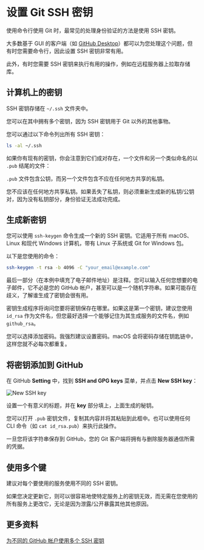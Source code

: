 # 设置 Git SSH 密钥

使用命令行使用 Git 时，最常见的处理身份验证的方法是使用 SSH 密钥。

大多数基于 GUI 的客户端（如 [GitHub Desktop](https://desktop.github.com/)）都可以为您处理这个问题，但有时您需要命令行，因此设置 SSH 密钥非常有用。

此外，有时您需要 SSH 密钥来执行有用的操作，例如在远程服务器上拉取存储库。

## 计算机上的密钥

SSH 密钥存储在 `~/.ssh` 文件夹中。

您可以在其中拥有多个密钥，因为 SSH 密钥用于 Git 以外的其他事物。

您可以通过以下命令列出所有 SSH 密钥：

```bash
ls -al ~/.ssh
```

如果你有现有的密钥，你会注意到它们成对存在，一个文件和另一个类似命名的以 `.pub` 结尾的文件：

`.pub` 文件包含公钥，而另一个文件包含不应在任何地方共享的私钥。

您不应该在任何地方共享私钥。如果丢失了私钥，则必须重新生成新的私钥/公钥对，因为没有私钥部分，身份验证无法成功完成。

## 生成新密钥

您可以使用 `ssh-keygen` 命令生成一个新的 SSH 密钥。它适用于所有 macOS、Linux 和现代 Windows 计算机，带有 Linux 子系统或 Git for Windows 包。

以下是您使用的命令：

```bash
ssh-keygen -t rsa -b 4096 -C "your_email@example.com"
```

最后一部分（在本例中填充了电子邮件地址）是注释。您可以输入任何您想要的电子邮件，它不必是您的 GitHub 帐户，甚至可以是一个随机字符串。如果可能存在歧义，了解谁生成了密钥会很有用。

密钥生成程序将询问您要将密钥保存在哪里。如果这是第一个密钥，建议您使用 `id_rsa` 作为文件名，但您最好选择一个能够记住为其生成服务的文件名，例如 `github_rsa`。

您可以选择添加密码。我强烈建议设置密码。macOS 会将密码存储在钥匙链中，这样您就不必每次都重复。

## 将密钥添加到 GitHub

在 GitHub **Setting** 中，找到 **SSH and GPG keys** 菜单，并点击 **New SSH key**：

![New SSH key](https://upload-images.jianshu.io/upload_images/18281896-94295e0b44fe9f08.png?imageMogr2/auto-orient/strip%7CimageView2/2/w/1240)

设置一个有意义的标题，并在 **key** 部分填上，上面生成的秘钥。

您可以打开 `.pub` 密钥文件，复制其内容并将其粘贴到此框中。也可以使用任何 CLI 命令（如 `cat id_rsa.pub`）来执行此操作。

一旦您将该字符串保存到 GitHub，您的 Git 客户端将拥有与删除服务器通信所需的凭据。

## 使用多个键

建议对每个要使用的服务使用不同的 SSH 密钥。

如果您决定更新它，则可以很容易地使特定服务上的密钥无效，而无需在您使用的所有服务上更改它，无论是因为泄露/公开暴露其他其他原因。

## 更多资料

[为不同的 GitHub 帐户使用多个 SSH 密钥](https://github.com/lio-zero/blog/blob/main/Git%20%E5%92%8C%20Github/%E4%B8%BA%E4%B8%8D%E5%90%8C%E7%9A%84%20GitHub%20%E5%B8%90%E6%88%B7%E4%BD%BF%E7%94%A8%E5%A4%9A%E4%B8%AA%20SSH%20%E5%AF%86%E9%92%A5.md)
